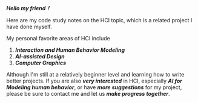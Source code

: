 ***Hello my friend！*** 

Here are my code study notes on the HCI topic, which is a related project I have done myself. 

My personal favorite areas of HCI include
1. ***Interaction and Human Behavior Modeling***
2. ***AI-assisted Design***
3. ***Computer Graphics***
   
Although I'm still at a relatively beginner level and learning how to write better projects. 
If you are also ***very interested*** in HCI, especially ***AI for Modeling human behavior***, or have ***more suggestions*** for my project, please be sure to contact me and let us ***make progress together***.

